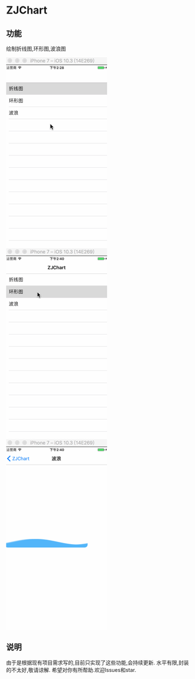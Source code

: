 # ZJChart

## 功能

绘制折线图,环形图,波浪图

 ![image](./images/linegif1.gif) 			![image](./images/linegif2.gif)		![image](./images/linegif3.gif)
 
 
## 说明
由于是根据现有项目需求写的,目前只实现了这些功能,会持续更新.
水平有限,封装的不太好,敬请谅解.
希望对你有所帮助.欢迎Issues和star.




